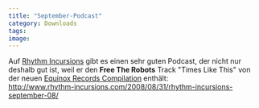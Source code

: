 ```yaml
---
title: "September-Podcast"
category: Downloads
tags: 
image: 
---
```


Auf [Rhythm Incursions](http://www.rhythm-incursions.com/) gibt es einen sehr guten Podcast, der nicht nur deshalb gut ist, weil er den **Free The Robots** Track "Times Like This" von der neuen [Equinox Records Compilation](http://www.hhv.de/item_129051.html) enthält:  
<http://www.rhythm-incursions.com/2008/08/31/rhythm-incursions-september-08/>